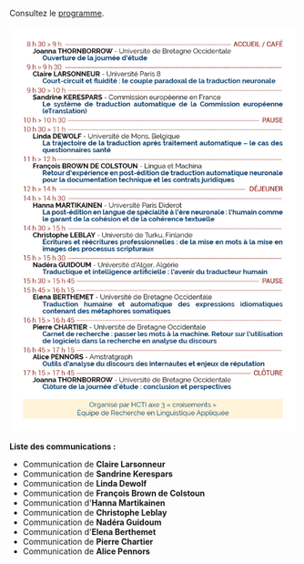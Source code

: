Consultez le [programme](https://www.univ-brest.fr/hcti/menu/Actualites/Archives/Mots-Machines).

![Programme](programme.jpg)

**Liste des communications :**

* Communication de **Claire Larsonneur**
* Communication de **Sandrine Kerespars**
* Communication de **Linda Dewolf**
* Communication de **François Brown de Colstoun**
* Communication d'**Hanna Martikainen**
* Communication de **Christophe Leblay**
* Communication de **Nadéra Guidoum**
* Communication d'**Elena Berthemet**
* Communication de **Pierre Chartier**
* Communication de **Alice Pennors**
